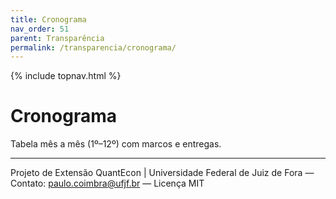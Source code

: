 ```yaml
---
title: Cronograma
nav_order: 51
parent: Transparência
permalink: /transparencia/cronograma/
---
```


{% include topnav.html %}

# Cronograma
Tabela mês a mês (1º–12º) com marcos e entregas.

---

<p class="qe-footer">
  Projeto de Extensão QuantEcon | Universidade Federal de Juiz de Fora — 
  Contato: <a href="mailto:paulo.coimbra@ufjf.br">paulo.coimbra@ufjf.br</a> — Licença MIT
</p>

